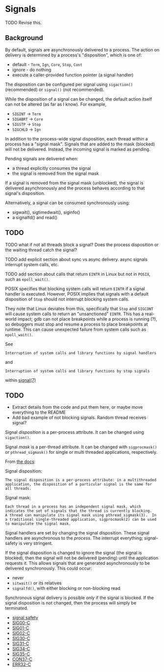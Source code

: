 # Signals

TODO Revise this.

## Background

By default, signals are asynchronously delivered to a process.
The action on delivery is determined by a process's "disposition", which is one of:

  * default - `Term`, `Ign`, `Core`, `Stop`, `Cont`
  * ignore - do nothing
  * execute a caller-provided function pointer (a signal handler)

The disposition can be configured per signal using `sigaction()` (recommended) or `signal()` (not recommended).

While the disposition of a signal can be changed, the default action itself can not be altered (as far as I know).
For example,

  * `SIGINT` -> `Term`
  * `SIGABRT` -> `Core`
  * `SIGSTP` -> `Stop`
  * `SIGCHLD` -> `Ign`

In addition to the process-wide signal disposition, each thread within a process has a "signal mask".
Signals that are added to the mask (blocked) will not be delivered.
Instead, the incoming signal is marked as pending.

Pending signals are delivered when:

  * a thread explicitly consumes the signal
  * the signal is removed from the signal mask

If a signal is removed from the signal mask (unblocked),
the signal is delivered asynchronously and the process behaves according to that signal's disposition.

Alternatively, a signal can be consumed synchronously using:

  * sigwait(), sigtimedwait(), siginfo()
  * a signalfd() and read()


## TODO

TODO what if not all threads block a signal?
Does the process disposition or the waiting thread catch the signal?

TODO add explicit section about sync vs async delivery.
async signals interrupt system calls, etc.

TODO add section about calls that return `EINTR` in Linux but not in `POSIX`, such as `epoll_wait()`.

POSIX specifies that blocking system calls will return `EINTR` if a signal handler is executed.
However, POSIX implies that signals with a default disposition of `Stop` should not interrupt blocking system calls.

They note that Linux deviates from this, specifically that `Stop` and `SIGCONT` will cause system calls to
return an "unsanctioned" `EINTR`. This has a real-world impact;
gdb can not place breakpoints while a process is running (?),
so debuggers must stop and resume a process to place breakpoints at runtime.
This can cause unexpected failure from system calls such as `epoll_wait()`.

See

    Interruption of system calls and library functions by signal handlers

and

    Interruption of system calls and library functions by stop signals

within
[signal(7)](https://man7.org/linux/man-pages/man7/signal.7.html)

## TODO

  * Extract details from the code and put them here, or maybe move everything to the README
  * Add bad example of not blocking signals. Random thread receives signal?

Signal *disposition* is a per-process attribute.
It can be changed using `sigaction()`.

Signal *mask* is a per-thread attribute.
It can be changed with `sigprocmask()` or `pthread_sigmask()` for single or multi threaded applications, respectively.

From [the docs](https://man7.org/linux/man-pages/man7/signal.7.html):

Signal disposition:

    The signal disposition is a per-process attribute: in a multithreaded
    application, the disposition of a particular signal is the same for
    all threads.

Signal mask:

    Each thread in a process has an independent signal mask, which
    indicates the set of signals that the thread is currently blocking.
    A thread can manipulate its signal mask using pthread_sigmask(3).  In
    a traditional single-threaded application, sigprocmask(2) can be used
    to manipulate the signal mask.


Signal handlers are set by changing the signal disposition.
These signal handlers are asynchronous to the *process*.
The interrupt everything; signal-safety is very stringent.

If the signal disposition is changed to ignore the signal (the signal is blocked),
then the signal will not be delivered (pending) until the application requests it.
This allows signals that are generated asynchronously to be delivered synchronously.
This could occur:

  * never
  * `sitwait()` or its relatives
  * `signalfd()`, with either blocking or non-blocking read

Synchronous signal delivery is possible *only* if the signal is blocked.
If the signal disposition is not changed, then the process will simply be terminated.

* [signal safety](https://man7.org/linux/man-pages/man7/signal-safety.7.html)
* [SIG00-C](https://wiki.sei.cmu.edu/confluence/display/c/SIG00-C.+Mask+signals+handled+by+noninterruptible+signal+handlers)
* [SIG01-C](https://wiki.sei.cmu.edu/confluence/display/c/SIG01-C.+Understand+implementation-specific+details+regarding+signal+handler+persistence)
* [SIG02-C](https://wiki.sei.cmu.edu/confluence/display/c/SIG02-C.+Avoid+using+signals+to+implement+normal+functionality)
* [SIG30-C](https://wiki.sei.cmu.edu/confluence/display/c/SIG30-C.+Call+only+asynchronous-safe+functions+within+signal+handlers)
* [SIG31-C](https://wiki.sei.cmu.edu/confluence/display/c/SIG31-C.+Do+not+access+shared+objects+in+signal+handlers)
* [SIG34-C](https://wiki.sei.cmu.edu/confluence/display/c/SIG34-C.+Do+not+call+signal%28%29+from+within+interruptible+signal+handlers)
* [SIG35-C](https://wiki.sei.cmu.edu/confluence/display/c/SIG35-C.+Do+not+return+from+a+computational+exception+signal+handler)
* [CON37-C](https://wiki.sei.cmu.edu/confluence/display/c/CON37-C.+Do+not+call+signal%28%29+in+a+multithreaded+program)
* [ERR32-C](https://wiki.sei.cmu.edu/confluence/display/c/ERR32-C.+Do+not+rely+on+indeterminate+values+of+errno)
